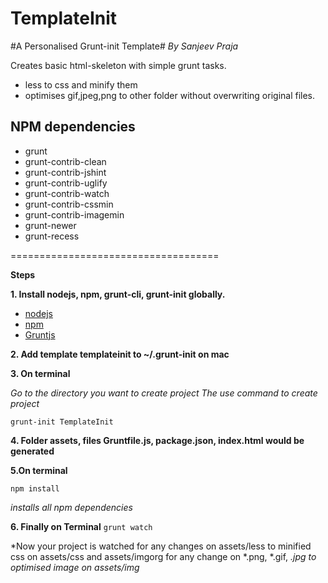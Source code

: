 TemplateInit
============

#A Personalised Grunt-init Template#
<i>By Sanjeev Praja</i>

Creates basic html-skeleton with simple grunt tasks.
+  less to css and minify them
+ optimises gif,jpeg,png to other folder without overwriting original files.

NPM dependencies
--------------------------
+ grunt
+ grunt-contrib-clean
+ grunt-contrib-jshint
+ grunt-contrib-uglify
+ grunt-contrib-watch
+ grunt-contrib-cssmin
+ grunt-contrib-imagemin
+ grunt-newer
+ grunt-recess

====================================

**Steps**

**1. Install nodejs, npm, grunt-cli, grunt-init globally.**
	
- [nodejs](http://nodejs.org/)
- [npm](https://www.npmjs.org/)
- [Gruntjs](http://gruntjs.com/getting-started)


**2. Add template **templateinit** to ~/.grunt-init on mac**

**3. On terminal**

*Go to the directory you want to create project
	The use command to create project*

<code>grunt-init TemplateInit</code>

**4. Folder assets, files Gruntfile.js, package.json, index.html would be generated**

**5.On terminal**

<code>npm install</code>

*installs all npm dependencies*

**6. Finally on Terminal**
<code>grunt watch</code>

*Now your project is watched for any changes on assets/less to minified css on assets/css and assets/imgorg for any change on *.png, *.gif, *.jpg to optimised image on assets/img*
